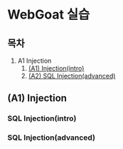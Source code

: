 # WebGoat 실습
## 목차
1. A1 Injection
    1. [(A1) Injection(intro)](#sql-injectionintro)
    2. [(A2) SQL Injection(advanced)](#sql-injectionadvanced)
## (A1) Injection
### SQL Injection(intro)

### SQL Injection(advanced)
